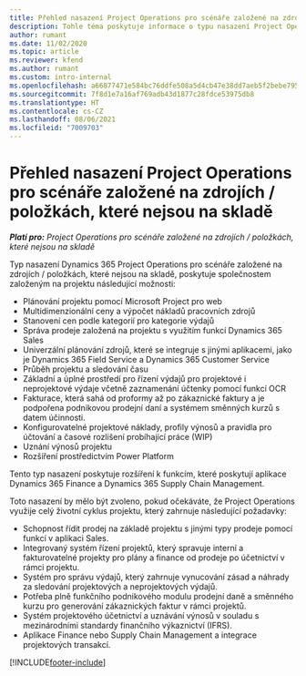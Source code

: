 ```yaml
---
title: Přehled nasazení Project Operations pro scénáře založené na zdrojích / položkách, které nejsou na skladě
description: Tohle téma poskytuje informace o typu nasazení Project Operations pro scénáře založené na zdrojích / položkách, které nejsou na skladě.
author: rumant
ms.date: 11/02/2020
ms.topic: article
ms.reviewer: kfend
ms.author: rumant
ms.custom: intro-internal
ms.openlocfilehash: a66877471e584bc76ddfe508a5d4cb47e38dd7aeb5f2bebe795b41a1de462ef9
ms.sourcegitcommit: 7f8d1e7a16af769adb43d1877c28fdce53975db8
ms.translationtype: HT
ms.contentlocale: cs-CZ
ms.lasthandoff: 08/06/2021
ms.locfileid: "7009703"
---
```

# <a name="project-operations-for-resourcenon-stocked-based-scenarios-deployment-overview"></a>Přehled nasazení Project Operations pro scénáře založené na zdrojích / položkách, které nejsou na skladě

_**Platí pro:** Project Operations pro scénáře založené na zdrojích / položkách, které nejsou na skladě_

Typ nasazení Dynamics 365 Project Operations pro scénáře založené na zdrojích / položkách, které nejsou na skladě, poskytuje společnostem založeným na projektu následující možnosti:

- Plánování projektu pomocí Microsoft Project pro web
- Multidimenzionální ceny a výpočet nákladů pracovních zdrojů
- Stanovení cen podle kategorií pro kategorie výdajů
- Správa prodeje založená na projektu s využitím funkcí Dynamics 365 Sales
- Univerzální plánování zdrojů, které se integruje s jinými aplikacemi, jako je Dynamics 365 Field Service a Dynamics 365 Customer Service
- Průběh projektu a sledování času
- Základní a úplné prostředí pro řízení výdajů pro projektové i neprojektové výdaje včetně zaznamenání účtenky pomocí funkcí OCR
- Fakturace, která sahá od proformy až po zákaznické faktury a je podpořena podnikovou prodejní daní a systémem směnných kurzů s datem účinnosti.
- Konfigurovatelné projektové náklady, profily výnosů a pravidla pro účtování a časové rozlišení probíhající práce (WIP)
- Uznání výnosů projektu
- Rozšíření prostředictvím Power Platform

Tento typ nasazení poskytuje rozšíření k funkcím, které poskytují aplikace Dynamics 365 Finance a Dynamics 365 Supply Chain Management.

Toto nasazení by mělo být zvoleno, pokud očekáváte, že Project Operations využije celý životní cyklus projektu, který zahrnuje následující požadavky:

- Schopnost řídit prodej na základě projektu s jinými typy prodeje pomocí funkcí v aplikaci Sales.
- Integrovaný systém řízení projektů, který spravuje interní a fakturovatelné projekty pro plány a finance od prodeje po účetnictví v rámci projektu.
- Systém pro správu výdajů, který zahrnuje vynucování zásad a náhrady za sledování projektových a neprojektových výdajů.
- Potřeba plně funkčního podnikového modulu prodejní daně a směnného kurzu pro generování zákaznických faktur v rámci projektů.
- Systém projektového účetnictví a uznávání výnosů v souladu s mezinárodními standardy finančního výkaznictví (IFRS).
- Aplikace Finance nebo Supply Chain Management a integrace projektových transakcí.


[!INCLUDE[footer-include](../includes/footer-banner.md)]